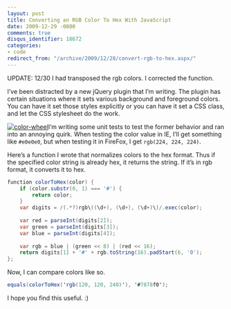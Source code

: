```yaml
---
layout: post
title: Converting an RGB Color To Hex With JavaScript
date: 2009-12-29 -0800
comments: true
disqus_identifier: 18672
categories:
- code
redirect_from: "/archive/2009/12/28/convert-rgb-to-hex.aspx/"
---
```


UPDATE: 12/30 I had transposed the rgb colors. I corrected the function.

I’ve been distracted by a new jQuery plugin that I’m writing. The plugin
has certain situations where it sets various background and foreground
colors. You can have it set those styles explicitly or you can have it
set a CSS class, and let the CSS stylesheet do the work.

[![color-wheel](https://haacked.com/images/haacked_com/WindowsLiveWriter/ConvertinganRGBColorToHexWithJavaScript_12017/color-wheel_3.jpg "color-wheel")](http://www.sxc.hu/photo/828516 "Color Wheel on sxc.hu by asifthebes")I’m
writing some unit tests to test the former behavior and ran into an
annoying quirk. When testing the color value in IE, I’ll get something
like `#e0e0e0`, but when testing it in FireFox, I get
`rgb(224, 224, 224)`.

Here’s a function I wrote that normalizes colors to the hex format. Thus
if the specified color string is already hex, it returns the string. If
it’s in rgb format, it converts it to hex.

```csharp
function colorToHex(color) {
    if (color.substr(0, 1) === '#') {
        return color;
    }
    var digits = /(.*?)rgb\((\d+), (\d+), (\d+)\)/.exec(color);
    
    var red = parseInt(digits[2]);
    var green = parseInt(digits[3]);
    var blue = parseInt(digits[4]);
    
    var rgb = blue | (green << 8) | (red << 16);
    return digits[1] + '#' + rgb.toString(16).padStart(6, '0');
};
```

Now, I can compare colors like so.

```csharp
equals(colorToHex('rgb(120, 120, 240)'), '#7878f0');
```

I hope you find this useful. :)

